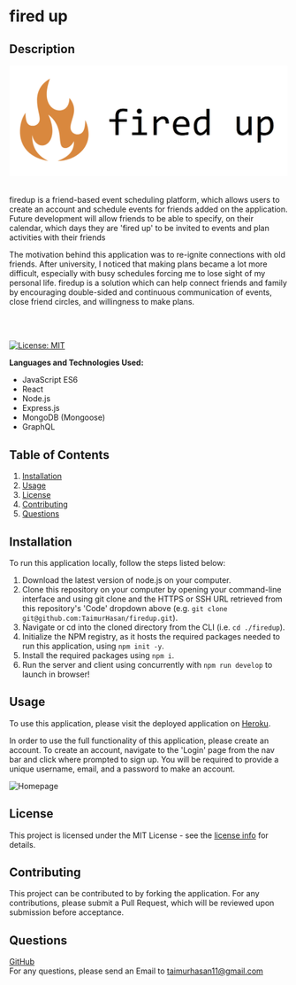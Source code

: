 # fired up
## Description
[![firedup logo](./images/firedupheader.png)](https://firedupbytaimur.herokuapp.com/)

<br/>
firedup is a friend-based event scheduling platform, which allows users to create an account and schedule events for friends added on the application. Future development will allow friends to be able to specify, on their calendar, which days they are 'fired up' to be invited to events and plan activities with their friends<br/>

The motivation behind this application was to re-ignite connections with old friends. After university, I noticed that making plans became a lot more difficult, especially with busy schedules forcing me to lose sight of my personal life. firedup is a solution which can help connect friends and family by encouraging double-sided and continuous communication of events, close friend circles, and willingness to make plans.

<br/>
<br/>

[![License: MIT](https://img.shields.io/badge/License-MIT-yellow.svg)](https://opensource.org/licenses/MIT)

**Languages and Technologies Used:** 
- JavaScript ES6
- React
- Node.js
- Express.js
- MongoDB (Mongoose)
- GraphQL

## Table of Contents

1. [ Installation ](#install)
1. [ Usage ](#usage)
2. [ License ](#license)
3. [ Contributing ](#contributing)
4. [ Questions ](#questions)

<a name="install"></a>

## Installation
To run this application locally, follow the steps listed below:
1. Download the latest version of node.js on your computer.
2. Clone this repository on your computer by opening your command-line interface and using git clone and the HTTPS or SSH URL retrieved from this repository's 'Code' dropdown above (e.g. ```git clone git@github.com:TaimurHasan/firedup.git```).
3. Navigate or cd into the cloned directory from the CLI (i.e. ```cd ./firedup```).
4. Initialize the NPM registry, as it hosts the required packages needed to run this application, using ```npm init -y```.
5. Install the required packages using ```npm i```.
6. Run the server and client using concurrently with ```npm run develop``` to launch in browser!

<a name="usage"></a>

## Usage
To use this application, please visit the deployed application on [Heroku](https://firedupbytaimur.herokuapp.com/). <br/>

In order to use the full functionality of this application, please create an account. To create an account, navigate to the 'Login' page from the nav bar and click where prompted to sign up. You will be required to provide a unique username, email, and a password to make an account.

![Homepage](./images/fireduphomepage.png)

<a name="license"></a>
## License
This project is licensed under the MIT License - see the [license info](https://opensource.org/licenses/MIT) for details.


<a name="contributing"></a>

## Contributing

This project can be contributed to by forking the application. For any contributions, please submit a Pull Request, which will be reviewed upon submission before acceptance.

<a name="questions"></a>

## Questions

[GitHub](https://github.com/TaimurHasan) <br/>
For any questions, please send an Email to [taimurhasan11@gmail.com](mailto:taimurhasan11@gmail.com)